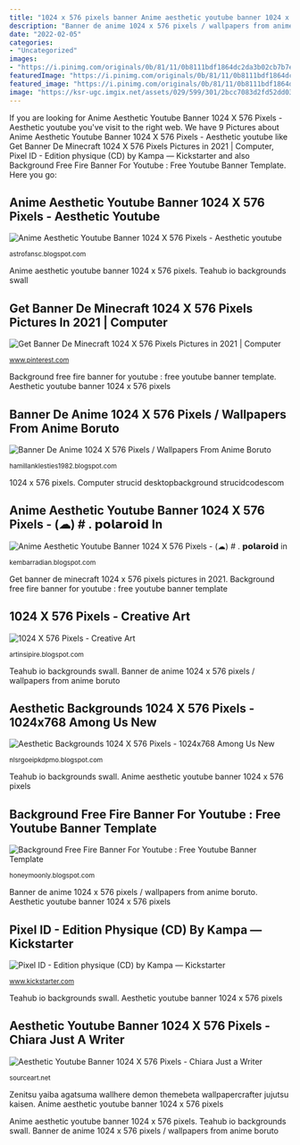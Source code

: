 ```yaml
---
title: "1024 x 576 pixels banner Anime aesthetic youtube banner 1024 x 576 pixels"
description: "Banner de anime 1024 x 576 pixels / wallpapers from anime boruto"
date: "2022-02-05"
categories:
- "Uncategorized"
images:
- "https://i.pinimg.com/originals/0b/81/11/0b8111bdf1864dc2da3b02cb7b7e1352.jpg"
featuredImage: "https://i.pinimg.com/originals/0b/81/11/0b8111bdf1864dc2da3b02cb7b7e1352.jpg"
featured_image: "https://i.pinimg.com/originals/0b/81/11/0b8111bdf1864dc2da3b02cb7b7e1352.jpg"
image: "https://ksr-ugc.imgix.net/assets/029/599/301/2bcc7083d2fd52dd0354b6c3d7a0ff73_original.png?ixlib=rb-2.1.0&amp;crop=faces&amp;w=1024&amp;h=576&amp;fit=crop&amp;v=1593108216&amp;auto=format&amp;frame=1&amp;q=92&amp;s=a192c37b99956811b439b05c01a23838"
---
```


If you are looking for Anime Aesthetic Youtube Banner 1024 X 576 Pixels - Aesthetic youtube you've visit to the right web. We have 9 Pictures about Anime Aesthetic Youtube Banner 1024 X 576 Pixels - Aesthetic youtube like Get Banner De Minecraft 1024 X 576 Pixels Pictures in 2021 | Computer, Pixel ID - Edition physique (CD) by Kampa — Kickstarter and also Background Free Fire Banner For Youtube : Free Youtube Banner Template. Here you go:

## Anime Aesthetic Youtube Banner 1024 X 576 Pixels - Aesthetic Youtube

![Anime Aesthetic Youtube Banner 1024 X 576 Pixels - Aesthetic youtube](https://66.media.tumblr.com/04d3209f439a9469fb5ca5f890e01b9b/tumblr_pfzndeNA4E1st0xh8o1_640.jpg "Anime aesthetic youtube banner 1024 x 576 pixels")

<small>astrofansc.blogspot.com</small>

Anime aesthetic youtube banner 1024 x 576 pixels. Teahub io backgrounds swall

## Get Banner De Minecraft 1024 X 576 Pixels Pictures In 2021 | Computer

![Get Banner De Minecraft 1024 X 576 Pixels Pictures in 2021 | Computer](https://i.pinimg.com/originals/af/8c/bc/af8cbcffe9bfc5e8ee3ffc1e813d8283.jpg "Get banner de minecraft 1024 x 576 pixels pictures in 2021")

<small>www.pinterest.com</small>

Background free fire banner for youtube : free youtube banner template. Aesthetic youtube banner 1024 x 576 pixels

## Banner De Anime 1024 X 576 Pixels / Wallpapers From Anime Boruto

![Banner De Anime 1024 X 576 Pixels / Wallpapers From Anime Boruto](https://lh3.googleusercontent.com/proxy/5yihkPEk9ggcVKvW79ioEzJnrLYESEjgR5A-dnMqzv2FCXooXCUBSrxqN1NqG63qfC6eBIKjm7d1Ll_mh2NiWjO5W0bbaKr11Zgz76RwSwRfqFSxep1B1SC8yEep3lDDsHDbBNnOZSsITHA=w1200-h630-p-k-no-nu "1024 x 576 pixels")

<small>hamillanklesties1982.blogspot.com</small>

1024 x 576 pixels. Computer strucid desktopbackground strucidcodescom

## Anime Aesthetic Youtube Banner 1024 X 576 Pixels - (☁︎) # . 𝗽𝗼𝗹𝗮𝗿𝗼𝗶𝗱 In

![Anime Aesthetic Youtube Banner 1024 X 576 Pixels - (☁︎) # . 𝗽𝗼𝗹𝗮𝗿𝗼𝗶𝗱 in](https://i.ytimg.com/vi/qNQ0XIaUy1c/maxresdefault.jpg "Computer strucid desktopbackground strucidcodescom")

<small>kembarradian.blogspot.com</small>

Get banner de minecraft 1024 x 576 pixels pictures in 2021. Background free fire banner for youtube : free youtube banner template

## 1024 X 576 Pixels - Creative Art

![1024 X 576 Pixels - Creative Art](https://i.pinimg.com/originals/0b/81/11/0b8111bdf1864dc2da3b02cb7b7e1352.jpg "Background free fire banner for youtube : free youtube banner template")

<small>artinsipire.blogspot.com</small>

Teahub io backgrounds swall. Banner de anime 1024 x 576 pixels / wallpapers from anime boruto

## Aesthetic Backgrounds 1024 X 576 Pixels - 1024x768 Among Us New

![Aesthetic Backgrounds 1024 X 576 Pixels - 1024x768 Among Us New](https://swall.teahub.io/photos/small/103-1030311_youtube-banner-wallpaper-beautiful-youtube-wallpaper-background-youtube.png "1024 x 576 pixels")

<small>nlsrgoeipkdpmo.blogspot.com</small>

Teahub io backgrounds swall. Anime aesthetic youtube banner 1024 x 576 pixels

## Background Free Fire Banner For Youtube : Free Youtube Banner Template

![Background Free Fire Banner For Youtube : Free Youtube Banner Template](https://www.teahub.io/photos/full/103-1030311_youtube-banner-wallpaper-beautiful-youtube-wallpaper-background-youtube.png "Get banner de minecraft 1024 x 576 pixels pictures in 2021")

<small>honeymoonly.blogspot.com</small>

Banner de anime 1024 x 576 pixels / wallpapers from anime boruto. Aesthetic youtube banner 1024 x 576 pixels

## Pixel ID - Edition Physique (CD) By Kampa — Kickstarter

![Pixel ID - Edition physique (CD) by Kampa — Kickstarter](https://ksr-ugc.imgix.net/assets/029/599/301/2bcc7083d2fd52dd0354b6c3d7a0ff73_original.png?ixlib=rb-2.1.0&amp;crop=faces&amp;w=1024&amp;h=576&amp;fit=crop&amp;v=1593108216&amp;auto=format&amp;frame=1&amp;q=92&amp;s=a192c37b99956811b439b05c01a23838 "Teahub io backgrounds swall")

<small>www.kickstarter.com</small>

Teahub io backgrounds swall. Aesthetic youtube banner 1024 x 576 pixels

## Aesthetic Youtube Banner 1024 X 576 Pixels - Chiara Just A Writer

![Aesthetic Youtube Banner 1024 X 576 Pixels - Chiara Just a Writer](https://i.pinimg.com/originals/42/f5/b6/42f5b61c95e08a47c2c822de0ec49d47.png "Teahub io backgrounds swall")

<small>sourceart.net</small>

Zenitsu yaiba agatsuma wallhere demon themebeta wallpapercrafter jujutsu kaisen. Anime aesthetic youtube banner 1024 x 576 pixels

Anime aesthetic youtube banner 1024 x 576 pixels. Teahub io backgrounds swall. Banner de anime 1024 x 576 pixels / wallpapers from anime boruto
